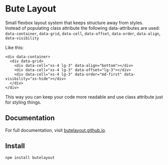 # Bute Layout

Small flexbox layout system that keeps structure away from styles.  
Instead of populating class attribute the following data-attributes are used:  
`data-container`, `data-grid`, `data-cell`, `data-offset`, `data-order`, `data-align`, `data-visibility`

Like this:
~~~~
<div data-container>
  <div data-grid>
    <div data-cell="xs-4 lg-3" data-align="bottom"></div>
    <div data-cell="xs-4 lg-3" data-offset="lg-3"></div>
    <div data-cell="xs-4 lg-3" data-order="md-first" data-visibility="xs-hide"></div>
  </div>
</div>
~~~~
This way you can keep your code more readable and use class attribute just for styling things.

## Documentation

For full documentation, visit [butelayout.github.io](https://butelayout.github.io/).

## Install

```sh
npm install butelayout
```
